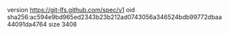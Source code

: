 version https://git-lfs.github.com/spec/v1
oid sha256:ac594e9bd965ed2343b23b212ad0743056a346524bdb99772dbaa44091da4764
size 3408
